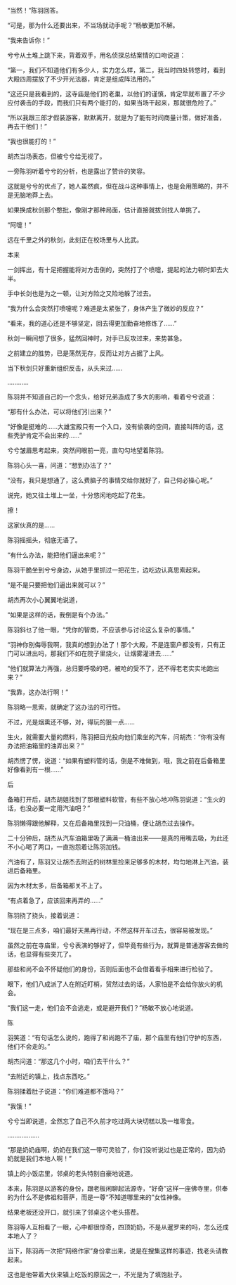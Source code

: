 “当然！”陈羽回答。

“可是，那为什么还要出来，不当场就动手呢？”杨敏更加不解。

“我来告诉你！”

兮兮从土堆上跳下来，背着双手，用名侦探总结案情的口吻说道：

“第一，我们不知道他们有多少人，实力怎么样，第二，我当时四处转悠时，看到大殿四周摆放了不少开光法器，肯定是组成阵法用的。”

“这还只是我看到的，这寺庙是他们的老巢，以他们的谨慎，肯定早就布置了不少应付袭击的手段，而我们只有两个能打的，如果当场干起来，那就很危险了。”

“所以我跟三郎才假装游客，默默离开，就是为了能有时间商量计策，做好准备，再去干他们！”

“我也很能打的！”

胡杰当场表态，但被兮兮给无视了。

一旁陈羽听着兮兮的分析，也是露出了赞许的笑容。

这就是兮兮的优点了，她人虽然疯，但在战斗这种事情上，也是会用策略的，并不是无脑地莽上去。

如果换成秋剑那个憨批，像刚才那种局面，估计直接就拔剑找人单挑了。

“阿嚏！”

远在千里之外的秋剑，此刻正在校场里与人比武。

本来

一剑挥出，有十足把握能将对方击倒的，突然打了个喷嚏，提起的法力顿时卸去大半。

手中长剑也是为之一顿，让对方险之又险地躲了过去。

“我为什么会突然打喷嚏呢？难道是太紧张了，身体产生了微妙的反应？”

“看来，我的道心还是不够坚定，回去得更加勤奋地修炼了……”

秋剑一瞬间想了很多，猛然回神时，对手已反攻过来，来势甚急。

之前建立的胜势，已是荡然无存，反而让对方占据了上风。

当下秋剑只好重新组织反击，从头来过……

…………

陈羽并不知道自己的一个念头，给好兄弟造成了多大的影响，看着兮兮说道：

“那有什么办法，可以将他们引出来？”

“好像是挺难的……大雄宝殿只有一个入口，没有偷袭的空间，直接叫阵的话，这些秃驴肯定不会出来的……”

兮兮皱眉思考起来，突然间眼前一亮，直勾勾地望着陈羽。

陈羽心头一喜，问道：“想到办法了？”

“没有，我只是想通了，这么费脑子的事情交给你就好了，自己何必操心呢。”

说完，她又往土堆上一坐，十分悠闲地吃起了花生。

擦！

这家伙真的是……

陈羽摇摇头，彻底无语了。

“有什么办法，能把他们逼出来呢？”

陈羽干脆坐到兮兮身边，从她手里抓过一把花生，边吃边认真思索起来。

“是不是只要把他们逼出来就可以？”

胡杰再次小心翼翼地说道，

“如果是这样的话，我倒是有个办法。”

陈羽斜乜了他一眼，“凭你的智商，不应该参与讨论这么复杂的事情。”

“羽神你别侮辱我啊，我真的想到办法了！那个大殿，不是连窗户都没有，只有正门可以进出吗，那我们不如在院子里烧火，让烟雾灌进去……”

“他们就算法力再强，总归要呼吸的吧，被呛的受不了，还不得老老实实地跑出来？”

“我靠，这办法行啊！”

陈羽略一思索，就确定了这办法的可行性。

不过，光是烟熏还不够，对，得玩的狠一点……

生火，就需要大量的燃料，陈羽把目光投向他们乘坐的汽车，问胡杰：“你有没有办法把油箱里的油弄出来？”

胡杰愣了愣，说道：“如果有塑料管的话，倒是不难做到，哦，我之前在后备箱里好像看到有一根……”

后

备箱打开后，胡杰胡姐找到了那根塑料软管，有些不放心地冲陈羽说道：“生火的话，也没必要一定用汽油吧？”

陈羽懒得跟他解释，又在后备箱里找到一只油桶，便让胡杰过去操作。

二十分钟后，胡杰从汽车油箱里吸了满满一桶油出来——是真的用嘴去吸，为此还不小心喝了两口，一直抱怨着让陈羽加钱。

汽油有了，陈羽又让胡杰去附近的树林里捡来足够多的木材，均匀地淋上汽油，装进后备箱里。

因为木材太多，后备箱都关不上了。

“有点着急了，应该回来再弄的……”

陈羽挠了挠头，接着说道：

“现在是三点多，咱们最好天黑再行动，不然这样开车过去，很容易被发现。”

虽然之前在寺庙里，兮兮表演的够好了，但毕竟有些行为，就算是普通游客去做的话，也显得有些突兀了。

那些和尚不会不怀疑他们的身份，否则后面也不会借着看手相来进行检验了。

眼下，他们八成派了人在附近盯梢，贸然过去的话，人家怕是不会给你放火的机会。

“我们这一走，他们会不会逃走，或是避开我们？”杨敏不放心地说道。

陈

羽笑道：“有句话怎么说的，跑得了和尚跑不了庙，那个庙里有他们守护的东西，他们不会走的。”

胡杰问道：“那这几个小时，咱们去干什么？”

“去附近的镇上，找点东西吃。”

陈羽揉着肚子说道：“你们难道都不饿吗？”

“我饿！”

兮兮当即说道，全然忘了自己不久前才吃过两大块切糕以及一堆零食。

………………

“那是奶奶庙啊，奶奶在我们这一带可灵验了，你们没听说过也是正常的，因为奶奶就是我们本地人啊！”

镇上的小饭店里，邻桌的老头特别自豪地说道。

本来，陈羽是以游客的身份，跟老板闲聊起法源寺，“好奇”这样一座佛寺里，供奉的为什么不是佛祖和菩萨，而是一尊“不知道哪里来的”女性神像。

结果老板还没开口，就引来了邻桌这个老头搭茬。

陈羽等人互相看了一眼，心中都很惊奇，四顶奶奶，不是从暹罗来的吗，怎么还成本地人了？

当下，陈羽再一次把“网络作家”身份拿出来，说是在搜集这样的事迹，找老头请教起来。

这也是他带着大伙来镇上吃饭的原因之一，不光是为了填饱肚子。
